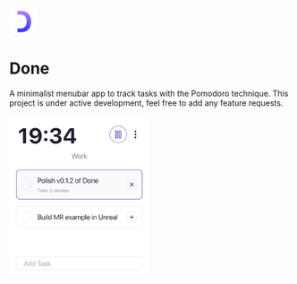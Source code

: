 <img src="public/icon.png" width="50" height="50">

# Done

A minimalist menubar app to track tasks with the Pomodoro technique. This project is under active development, feel free to add any feature requests.


<img src="docs/images/countdown.png" width="250">
